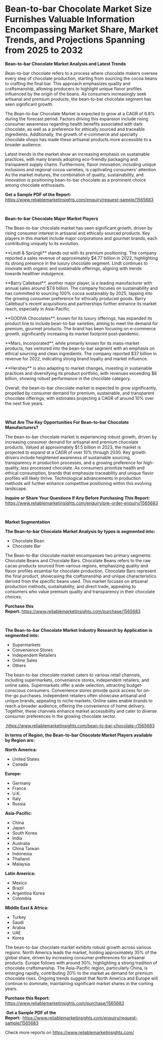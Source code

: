 <p><h1>Bean-to-bar Chocolate Market Size Furnishes Valuable Information Encompassing Market Share, Market Trends, and Projections Spanning from 2025 to 2032</h1></p><p><strong>Bean-to-bar Chocolate Market Analysis and Latest Trends</strong></p>
<p><p>Bean-to-bar chocolate refers to a process where chocolate makers oversee every step of chocolate production, starting from sourcing the cocoa beans to crafting the final bar. This approach emphasizes quality and craftsmanship, allowing producers to highlight unique flavor profiles influenced by the origin of the beans. As consumers increasingly seek artisanal and premium products, the bean-to-bar chocolate segment has seen significant growth.</p><p>The Bean-to-bar Chocolate Market is expected to grow at a CAGR of 6.8% during the forecast period. Factors driving this expansion include rising consumer awareness regarding health benefits associated with dark chocolate, as well as a preference for ethically sourced and traceable ingredients. Additionally, the growth of e-commerce and specialty chocolate shops has made these artisanal products more accessible to a broader audience.</p><p>Latest trends in the market show an increasing emphasis on sustainable practices, with many brands adopting eco-friendly packaging and transparent supply chains. Furthermore, flavor innovation, including unique inclusions and regional cocoa varieties, is captivating consumers' attention. As the market matures, the combination of quality, sustainability, and innovation is positioning bean-to-bar chocolate as a prominent choice among chocolate enthusiasts.</p></p>
<p><strong>Get a Sample PDF of the Report:&nbsp;</strong> <a href="https://www.reliablemarketinsights.com/enquiry/request-sample/1565683?utm_campaign=3014&utm_medium=2&utm_source=Github&utm_content=ia&utm_term=23032025&utm_id=bean-to-bar-chocolate">https://www.reliablemarketinsights.com/enquiry/request-sample/1565683</a></p>
<p>&nbsp;</p>
<p><strong>Bean-to-bar Chocolate Major Market Players</strong></p>
<p><p>The Bean-to-bar chocolate market has seen significant growth, driven by rising consumer interest in artisanal and ethically sourced products. Key players in this market include major corporations and gourmet brands, each contributing uniquely to its evolution.</p><p>**Lindt & Sprüngli** stands out with its premium positioning. The company reported a sales revenue of approximately $4.77 billion in 2022, highlighting its strong presence in the luxury chocolate segment. Lindt continues to innovate with organic and sustainable offerings, aligning with trends towards healthier indulgence.</p><p>**Barry Callebaut**, another major player, is a leading manufacturer with annual sales around $7.6 billion. The company focuses on sustainability and has committed to sourcing 100% cocoa sustainably by 2025, tapping into the growing consumer preference for ethically produced goods. Barry Callebaut's recent acquisitions and partnerships further enhance its market reach, especially in Asia-Pacific.</p><p>**GODIVA Chocolates**, known for its luxury offerings, has expanded its product line to include bean-to-bar varieties, aiming to meet the demand for premium, gourmet products. The brand has been focusing on e-commerce growth, significantly increasing its market footprint post-pandemic.</p><p>**Mars, Incorporated**, while primarily known for its mass-market products, has ventured into the bean-to-bar segment with an emphasis on ethical sourcing and clean ingredients. The company reported $37 billion in revenue for 2022, indicating strong brand loyalty and market influence.</p><p>**Hershey** is also adapting to market changes, investing in sustainable practices and diversifying its product portfolio, with revenues exceeding $8 billion, showing robust performance in the chocolate category.</p><p>Overall, the bean-to-bar chocolate market is expected to grow significantly, propelled by consumer demand for premium, sustainable, and transparent chocolate offerings, with estimates projecting a CAGR of around 10% over the next five years.</p></p>
<p>&nbsp;</p>
<p><strong>What Are The Key Opportunities For Bean-to-bar Chocolate Manufacturers?</strong></p>
<p><p>The bean-to-bar chocolate market is experiencing robust growth, driven by increasing consumer demand for artisanal and premium chocolate products. Valued at approximately $1.5 billion in 2023, the market is projected to expand at a CAGR of over 10% through 2030. Key growth drivers include heightened awareness of sustainable sourcing, transparency in production processes, and a growing preference for high-quality, less processed chocolate. As consumers prioritize health and ethical consumption, brands that emphasize traceability and unique flavor profiles will likely thrive. Technological advancements in production methods will further enhance competitive positioning within this evolving landscape.</p></p>
<p><strong>Inquire or Share Your Questions If Any Before Purchasing This Report:</strong> <a href="https://www.reliablemarketinsights.com/enquiry/pre-order-enquiry/1565683?utm_campaign=3014&utm_medium=2&utm_source=Github&utm_content=ia&utm_term=23032025&utm_id=bean-to-bar-chocolate">https://www.reliablemarketinsights.com/enquiry/pre-order-enquiry/1565683</a></p>
<p>&nbsp;</p>
<p><strong>Market Segmentation</strong></p>
<p><strong>The Bean-to-bar Chocolate Market Analysis by types is segmented into:</strong></p>
<p><ul><li>Chocolate Bean</li><li>Chocolate Bar</li></ul></p>
<p><p>The Bean-to-Bar chocolate market encompasses two primary segments: Chocolate Beans and Chocolate Bars. Chocolate Beans refers to the raw cacao products sourced from various regions, emphasizing quality and flavor profiles essential for chocolate production. Chocolate Bars represent the final product, showcasing the craftsmanship and unique characteristics derived from the specific beans used. This market focuses on artisanal production methods, sustainability, and direct trade, appealing to consumers who value premium quality and transparency in their chocolate choices.</p></p>
<p><strong>Purchase this Report:&nbsp;</strong><a href="https://www.reliablemarketinsights.com/purchase/1565683?utm_campaign=3014&utm_medium=2&utm_source=Github&utm_content=ia&utm_term=23032025&utm_id=bean-to-bar-chocolate">https://www.reliablemarketinsights.com/purchase/1565683</a></p>
<p>&nbsp;</p>
<p><strong>The Bean-to-bar Chocolate Market Industry Research by Application is segmented into:</strong></p>
<p><ul><li>Supermarkets</li><li>Convenience Stores</li><li>Independent Retailers</li><li>Online Sales</li><li>Others</li></ul></p>
<p><p>The bean-to-bar chocolate market caters to various retail channels, including supermarkets, convenience stores, independent retailers, and online sales. Supermarkets offer a wide selection, attracting budget-conscious consumers. Convenience stores provide quick access for on-the-go purchases. Independent retailers often showcase artisanal and unique brands, appealing to niche markets. Online sales enable brands to reach a broader audience, offering the convenience of home delivery. Together, these channels enhance market accessibility and cater to diverse consumer preferences in the growing chocolate sector.</p></p>
<p><a href="https://www.reliablemarketinsights.com/bean-to-bar-chocolate-r1565683?utm_campaign=3014&utm_medium=2&utm_source=Github&utm_content=ia&utm_term=23032025&utm_id=bean-to-bar-chocolate">&nbsp;https://www.reliablemarketinsights.com/bean-to-bar-chocolate-r1565683</a></p>
<p><strong>In terms of Region, the Bean-to-bar Chocolate Market Players available by Region are:</strong></p>
<p>
    <p> <strong> North America: </strong>
        <ul>
            <li>United States</li>
            <li>Canada</li>
        </ul>
        </p> 
    <p> <strong> Europe: </strong>
        <ul>
            <li>Germany</li>
            <li>France</li>
            <li>U.K.</li>
            <li>Italy</li>
            <li>Russia</li>
        </ul>
        </p> 
    <p> <strong> Asia-Pacific: </strong>
        <ul>
            <li>China</li>
            <li>Japan</li>
            <li>South Korea</li>
            <li>India</li>
            <li>Australia</li>
            <li>China Taiwan</li>
            <li>Indonesia</li>
            <li>Thailand</li>
            <li>Malaysia</li>
        </ul>
        </p> 
    <p> <strong> Latin America: </strong>
        <ul>
            <li>Mexico</li>
            <li>Brazil</li>
            <li>Argentina Korea</li>
            <li>Colombia</li>
        </ul>
        </p> 
    <p> <strong> Middle East & Africa: </strong>
        <ul>
            <li>Turkey</li>
            <li>Saudi</li>
            <li>Arabia</li>
            <li>UAE</li>
            <li>Korea</li>
        </ul>
    </p>
    </p>
<p><p>The bean-to-bar chocolate market exhibits robust growth across various regions. North America leads the market, holding approximately 35% of the global share, driven by increasing consumer preferences for artisanal products. Europe follows with around 30%, highlighting a strong tradition of chocolate craftsmanship. The Asia-Pacific region, particularly China, is emerging rapidly, contributing 20% to the market as demand for premium chocolate rises. Ongoing trends suggest that North America and Europe will continue to dominate, maintaining significant market shares in the coming years.</p></p>
<p><strong>Purchase this Report: </strong><a href="https://www.reliablemarketinsights.com/purchase/1565683?utm_campaign=3014&utm_medium=2&utm_source=Github&utm_content=ia&utm_term=23032025&utm_id=bean-to-bar-chocolate">https://www.reliablemarketinsights.com/purchase/1565683</a></p>
<p>&nbsp;<strong>Get a Sample PDF of the Report:&nbsp;&nbsp;</strong><a href="https://www.reliablemarketinsights.com/enquiry/request-sample/1565683?utm_campaign=3014&utm_medium=2&utm_source=Github&utm_content=ia&utm_term=23032025&utm_id=bean-to-bar-chocolate">https://www.reliablemarketinsights.com/enquiry/request-sample/1565683</a></p>
<p><strong></strong></p>
<p>Check more reports on <a href="https://www.reliablemarketinsights.com/?utm_campaign=3014&utm_medium=2&utm_source=Github&utm_content=ia&utm_term=23032025&utm_id=bean-to-bar-chocolate">https://www.reliablemarketinsights.com/</a></p>